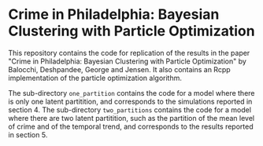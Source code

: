 # Crime in Philadelphia: Bayesian Clustering with Particle Optimization

This repository contains the code for replication of the results in the paper "Crime in Philadelphia: Bayesian Clustering with Particle Optimization" by Balocchi, Deshpandee, George and Jensen.
It also contains an Rcpp implementation of the particle optimization algorithm.

The sub-directory `one_partition` contains the code for a model where there is only one latent partitition, and corresponds to the simulations reported in section 4.
The sub-directory `two_partitions` contains the code for a model where there are two latent partitition, such as the partition of the mean level of crime and of the temporal trend, and corresponds to the results reported in section 5.
